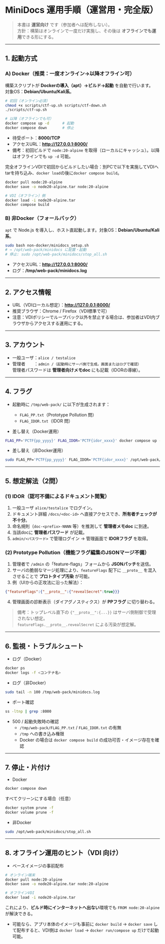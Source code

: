 # MiniDocs 運用手順（運営用・完全版）

> 本書は **運営向け** です（参加者へは配布しない）。  
> 方針：構築はオンラインで一度だけ実施し、その後は **オフラインでも運用**できる形にする。

---

## 1. 起動方式

### A) Docker（推奨：一度オンライン→以降オフライン可）
構築スクリプトが **Dockerの導入（apt）→ビルド→起動** を自動で行います。  
対象OS：**Debian/Ubuntu/Kali系**。

```bash
# 初回（オンライン必須）
chmod +x scripts/ctf-up.sh scripts/ctf-down.sh
./scripts/ctf-up.sh

# 以降（オフラインでも可）
docker compose up -d      # 起動
docker compose down       # 停止
```

- 待受ポート：**8000/TCP**
- アクセスURL：**http://127.0.0.1:8000/**  
- 備考：初回ビルドで `node:20-alpine` を取得（ローカルにキャッシュ）。以降はオフラインでも `up -d` 可能。

完全オフラインVDIで初回からビルドしたい場合：別PCで以下を実施してVDIへtarを持ち込み、`docker load`の後に`docker compose build`。

```bash
docker pull node:20-alpine
docker save -o node20-alpine.tar node:20-alpine

# VDI（オフライン）側
docker load -i node20-alpine.tar
docker compose build
```

### B) 非Docker（フォールバック）
`apt` で Node.js を導入し、ホスト直起動します。対象OS：**Debian/Ubuntu/Kali系**。

```bash
sudo bash non-docker/minidocs_setup.sh
# → /opt/web-pack/minidocs に配置・起動
# 停止: sudo /opt/web-pack/minidocs/stop_all.sh
```

- アクセスURL：**http://127.0.0.1:8000/**
- ログ：**/tmp/web-pack/minidocs.log**

---

## 2. アクセス情報

- URL（VDIローカル想定）：**http://127.0.0.1:8000/**
- 推奨ブラウザ：Chrome / Firefox（VDI標準で可）
- 注意：VDIポリシーでループバック以外を禁止する場合は、参加者はVDI内ブラウザからアクセスする運用にする。

---

## 3. アカウント

- 一般ユーザ：`alice / testalice`
- 管理者　　：`admin /（起動時にサーバ側で生成。画面またはログで確認）`  
  管理者パスワードは **管理者向けメモdoc** にも記載（IDORの導線）。

---

## 4. フラグ

- 起動時に `/tmp/web-pack/` に以下が生成されます：  
  - `FLAG_PP.txt`（Prototype Pollution 問）  
  - `FLAG_IDOR.txt`（IDOR 問）

- 差し替え（Docker運用）
```bash
FLAG_PP='PCTF{pp_yyyy}' FLAG_IDOR='PCTF{idor_xxxx}' docker compose up -d --build
```

- 差し替え（非Docker運用）
```bash
sudo FLAG_PP='PCTF{pp_yyyy}' FLAG_IDOR='PCTF{idor_xxxx}' /opt/web-pack/minidocs/start_all.sh
```

---

## 5. 想定解法（2問）

### (1) IDOR（認可不備によるドキュメント閲覧）
1. 一般ユーザ `alice/testalice` でログイン。  
2. ドキュメント詳細 `/docs/<doc-id>` へ直接アクセスでき、**所有者チェックが不十分**。  
3. 命名規則（`doc-<prefix>-NNNN` 等）を推測して **管理者メモdoc** に到達。  
4. 当該docに **管理者パスワード** が記載。  
5. `admin/<パスワード>` で管理ログイン → 管理画面で **IDORフラグ** を取得。

### (2) Prototype Pollution（機能フラグ編集のJSONマージ不備）
1. 管理者で `/admin` の「feature-flags」フォームから **JSONパッチ**を送信。  
2. サーバの脆弱なマージ処理により、`featureFlags` 配下に `__proto__` を混入させることで **プロトタイプ汚染** が可能。  
3. 例（UIからの正攻法に沿った解法）：
```json
{"featureFlags":{"__proto__":{"revealSecret":true}}}
```
4. 管理画面の診断表示（ダイアグノスティクス）が **PPフラグ** に切り替わる。

> 備考：トップレベル直下の `{"__proto__":{...}}` はサーバ側制御で受理されない想定。  
> `featureFlags.__proto__.revealSecret` による汚染が想定解。

---

## 6. 監視・トラブルシュート

- ログ（Docker）
```bash
docker ps
docker logs -f <コンテナ名>
```

- ログ（非Docker）
```bash
sudo tail -n 100 /tmp/web-pack/minidocs.log
```

- ポート確認
```bash
ss -ltnp | grep :8000
```

- 500 / 起動失敗時の確認
  - `/tmp/web-pack/FLAG_PP.txt` / `FLAG_IDOR.txt` の有無
  - `/tmp` への書き込み権限
  - Docker の場合は `docker compose build` の成功可否・イメージ存在を確認

---

## 7. 停止・片付け

- Docker
```bash
docker compose down
```

すべてクリーンにする場合（任意）
```bash
docker system prune -f
docker volume prune -f
```

- 非Docker
```bash
sudo /opt/web-pack/minidocs/stop_all.sh
```

---

## 8. オフライン運用のヒント（VDI 向け）

- ベースイメージの事前配布
```bash
# オンライン端末
docker pull node:20-alpine
docker save -o node20-alpine.tar node:20-alpine

# オフラインVDI
docker load -i node20-alpine.tar
```
これにより、**ビルド時にインターネットへ出ない**環境でも `FROM node:20-alpine` が解決できる。

- 可能なら、アプリ本体のイメージも事前に `docker build` → `docker save` して配布すると、VDI側は `docker load` → `docker run/compose up` だけで起動可能。
